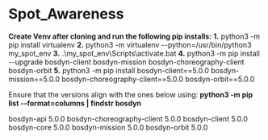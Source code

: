 # Spot_Awareness

**Create Venv after cloning and run the following pip installs:**
  **1.** python3 -m pip install virtualenv
  **2.** python3 -m virtualenv --python=/usr/bin/python3 my_spot_env
  **3.** .\my_spot_env\Scripts\activate.bat
  **4.** python3 -m pip install --upgrade bosdyn-client bosdyn-mission bosdyn-choreography-client bosdyn-orbit
  **5.** python3 -m pip install bosdyn-client==5.0.0 bosdyn-mission==5.0.0 bosdyn-choreography-client==5.0.0 bosdyn-orbit==5.0.0

Ensure that the versions align with the ones below using: **python3 -m pip list --format=columns | findstr bosdyn**

  bosdyn-api                 5.0.0
  bosdyn-choreography-client 5.0.0
  bosdyn-client              5.0.0
  bosdyn-core                5.0.0
  bosdyn-mission             5.0.0
  bosdyn-orbit               5.0.0
